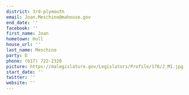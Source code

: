 ```yaml
---
district: 3rd-plymouth
email: Joan.Meschino@mahouse.gov
end_date: ''
facebook: ''
first_name: Joan
hometown: Hull
house_url: ''
last_name: Meschino
party: D
phone: (617) 722-2320
picture: https://malegislature.gov/Legislators/Profile/170/J_M1.jpg
start_date: ''
twitter: ''
website: ''
---
```

